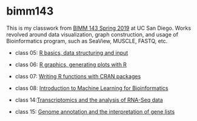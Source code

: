 # bimm143

This is my classwork from [BIMM 143 Spring 2019](https://bioboot.github.io/bimm143_S19/) at UC San Diego. Works revolved around data visualization, graph construction, and usage of Bioinformatics program, such as SeaView, MUSCLE, FASTQ, etc.



- class 05: [R basics, data structuring and input](https://htmlpreview.github.io/?https://github.com/chrislee3001/bimm143/blob/master/class05/bimm143_05_rstats/class_05_Sanghun_Lee.html)

- class 06: [R graphics, generating plots with R](https://github.com/chrislee3001/bimm143/blob/master/class06/class_06.pdf)

- class 07: [Writing R functions with CRAN packages](https://htmlpreview.github.io/?https://github.com/chrislee3001/bimm143/blob/master/class07/class07.html)

- class 08: [Introduction to Machine Learning for Bioinformatics](https://htmlpreview.github.io/?https://github.com/chrislee3001/bimm143/blob/master/class08/class08.html)

- class 14:[Transcriptomics and the analysis of RNA-Seq data](https://github.com/chrislee3001/bimm143/blob/master/class14/class14.pdf)

- class 15: [Genome annotation and the interpretation of gene lists](https://github.com/chrislee3001/bimm143/blob/master/class15/class15.pdf)

